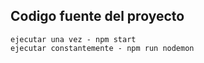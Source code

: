 ## Codigo fuente del proyecto 

```
ejecutar una vez - npm start
ejecutar constantemente - npm run nodemon
```